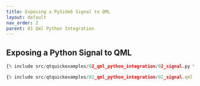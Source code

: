 ```yaml
---
title: Exposing a PySide6 Signal to QML
layout: default
nav_order: 2
parent: 01 Qml Python Integration
---
```


## Exposing a Python Signal to QML

```python
{% include src/qtquickexamples/02_qml_python_integration/02_signal.py %}
```

```qml
{% include src/qtquickexamples/02_qml_python_integration/02_signal.qml %}
```